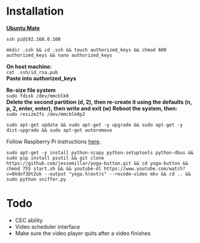 # Installation
**[Ubuntu Mate](https://ubuntu-mate.org/raspberry-pi/)**  

`ssh pi@192.168.0.108`  

`mkdir .ssh && cd .ssh && touch authorized_keys && chmod 600 authorized_keys && nano authorized_keys`  

**On host machine:**  
`cat .ssh/id_rsa.pub`  
**Paste into authorized_keys**  

**Re-size file system**  
`sudo fdisk /dev/mmcblk0`  
**Delete the second partition (d, 2), then re-create it using the defaults (n, p, 2, enter, enter), then write and exit (w)**
**Reboot the system, then:**  
`sudo resize2fs /dev/mmcblk0p2`  

`sudo apt-get update && sudo apt-get -y upgrade && sudo apt-get -y dist-upgrade && sudo apt-get autoremove`  

Follow Raspberry Pi instructions [here](https://github.com/Pulse-Eight/libcec).  

`sudo apt-get -y install python-scapy python-setuptools python-dbus && sudo pip install psutil && git clone https://github.com/jessemillar/yoga-button.git && cd yoga-button && chmod 755 start.sh && && youtube-dl https://www.youtube.com/watch?v=0Xdof3DtZuk --output "yoga.%(ext)s" --recode-video mkv && cd .. && sudo python sniffer.py`  



# Todo
- CEC ability
- Video scheduler interface
- Make sure the video player quits after a video finishes
